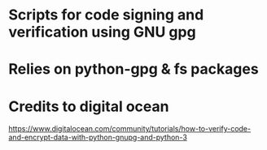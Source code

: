 # Scripts for code signing and verification using GNU gpg
# Relies on python-gpg & fs packages

# Credits to digital ocean
https://www.digitalocean.com/community/tutorials/how-to-verify-code-and-encrypt-data-with-python-gnupg-and-python-3
